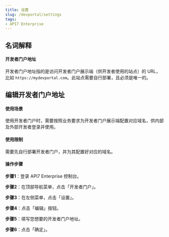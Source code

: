 ```yaml
---
title: 设置
slug: /devportal/settings
tags:
- API7 Enterprise
---
```


## 名词解释

#### 开发者门户地址

开发者门户地址指的是访问开发者门户展示端（供开发者使用的站点）的 URL，比如 `https://mydevportal.com`。此站点需要自行部署，且必须是唯一的。

## 编辑开发者门户地址

#### 使用场景

使用开发者门户时，需要按照业务要求为开发者门户展示端配置对应域名，供内部及外部开发者登录并使用。

#### 使用限制

需要先自行部署开发者门户，并为其配置好对应的域名。

#### 操作步骤

**步骤1**：登录 API7 Enterprise 控制台。

**步骤2**：在顶部导航菜单，点击「开发者门户」。

**步骤3**：在左侧菜单，点击「设置」。

**步骤4**：点击「编辑」按钮。

**步骤5**：填写您想要的开发者门户地址。

**步骤6**：点击「确定」。
